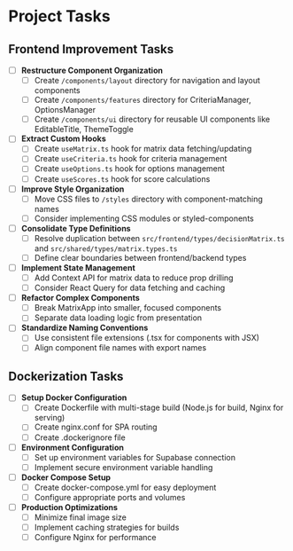 # Project Tasks

## Frontend Improvement Tasks

- [ ] **Restructure Component Organization**
  - [ ] Create `/components/layout` directory for navigation and layout components
  - [ ] Create `/components/features` directory for CriteriaManager, OptionsManager
  - [ ] Create `/components/ui` directory for reusable UI components like EditableTitle, ThemeToggle

- [ ] **Extract Custom Hooks**
  - [ ] Create `useMatrix.ts` hook for matrix data fetching/updating
  - [ ] Create `useCriteria.ts` hook for criteria management
  - [ ] Create `useOptions.ts` hook for options management
  - [ ] Create `useScores.ts` hook for score calculations

- [ ] **Improve Style Organization**
  - [ ] Move CSS files to `/styles` directory with component-matching names
  - [ ] Consider implementing CSS modules or styled-components

- [ ] **Consolidate Type Definitions**
  - [ ] Resolve duplication between `src/frontend/types/decisionMatrix.ts` and `src/shared/types/matrix.types.ts`
  - [ ] Define clear boundaries between frontend/backend types

- [ ] **Implement State Management**
  - [ ] Add Context API for matrix data to reduce prop drilling
  - [ ] Consider React Query for data fetching and caching

- [ ] **Refactor Complex Components**
  - [ ] Break MatrixApp into smaller, focused components
  - [ ] Separate data loading logic from presentation

- [ ] **Standardize Naming Conventions**
  - [ ] Use consistent file extensions (.tsx for components with JSX)
  - [ ] Align component file names with export names

## Dockerization Tasks

- [ ] **Setup Docker Configuration**
  - [ ] Create Dockerfile with multi-stage build (Node.js for build, Nginx for serving)
  - [ ] Create nginx.conf for SPA routing
  - [ ] Create .dockerignore file

- [ ] **Environment Configuration**
  - [ ] Set up environment variables for Supabase connection
  - [ ] Implement secure environment variable handling

- [ ] **Docker Compose Setup**
  - [ ] Create docker-compose.yml for easy deployment
  - [ ] Configure appropriate ports and volumes

- [ ] **Production Optimizations**
  - [ ] Minimize final image size
  - [ ] Implement caching strategies for builds
  - [ ] Configure Nginx for performance